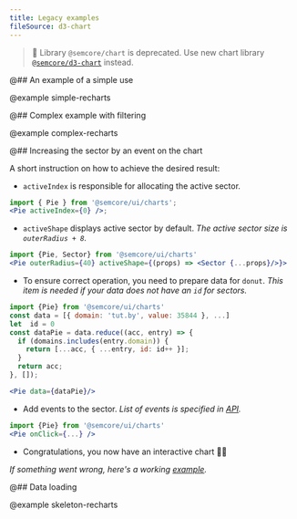 ```yaml
---
title: Legacy examples
fileSource: d3-chart
---
```


> 🚨 Library `@semcore/chart` is deprecated. Use new chart library [`@semcore/d3-chart`](/data-display/area-chart/area-chart-d3-code/) instead.

@## An example of a simple use

@example simple-recharts

@## Complex example with filtering

@example complex-recharts

@## Increasing the sector by an event on the chart

A short instruction on how to achieve the desired result:

- `activeIndex` is responsible for allocating the active sector.

```jsx
import { Pie } from '@semcore/ui/charts';
<Pie activeIndex={0} />;
```

- `activeShape` displays active sector by default. _The active sector size is `outerRadius + 8`._

```jsx
import {Pie, Sector} from '@semcore/ui/charts'
<Pie outerRadius={40} activeShape={(props) => <Sector {...props}/>}>
```

- To ensure correct operation, you need to prepare data for `donut`. _This item is needed if your data does not have an `id` for sectors._

```jsx
import {Pie} from '@semcore/ui/charts'
const data = [{ domain: 'tut.by', value: 35844 }, ...]
let  id = 0
const dataPie = data.reduce((acc, entry) => {
  if (domains.includes(entry.domain)) {
    return [...acc, { ...entry, id: id++ }];
  }
  return acc;
}, []);

<Pie data={dataPie}/>
```

- Add events to the sector. _List of events is specified in [API](http://recharts.org/en-US/api/Pie)._

```jsx
import {Pie} from '@semcore/ui/charts'
<Pie onClick={...} />
```

- Congratulations, you now have an interactive chart 💪🏼

_If something went wrong, here's a working [example](/data-display/donut-chart/donut-chart-recharts-code/#a6b6cd)._

@## Data loading

@example skeleton-recharts
